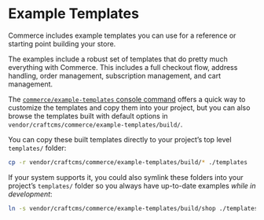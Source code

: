 # Example Templates

Commerce includes example templates you can use for a reference or starting point building your store.

The examples include a robust set of templates that do pretty much everything with Commerce. This includes a full checkout flow, address handling, order management, subscription management, and cart management.

The [`commerce/example-templates` console command](console-commands.md#example-templates) offers a quick way to customize the templates and copy them into your project, but you can also browse the templates built with default options in `vendor/craftcms/commerce/example-templates/build/`.

You can copy these built templates directly to your project’s top level `templates/` folder:

```bash
cp -r vendor/craftcms/commerce/example-templates/build/* ./templates
```

If your system supports it, you could also symlink these folders into your project’s `templates/` folder so you always have up-to-date examples _while in development_:

```bash
ln -s vendor/craftcms/commerce/example-templates/build/shop ./templates/shop
```
